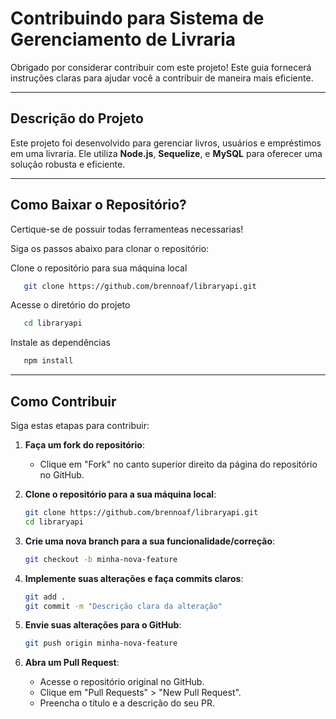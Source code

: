 
# Contribuindo para Sistema de Gerenciamento de Livraria

Obrigado por considerar contribuir com este projeto! Este guia fornecerá instruções claras para ajudar você a contribuir de maneira mais eficiente.

---

## Descrição do Projeto
Este projeto foi desenvolvido para gerenciar livros, usuários e empréstimos em uma livraria. Ele utiliza **Node.js**, **Sequelize**, e **MySQL** para oferecer uma solução robusta e eficiente.

---

## Como Baixar o Repositório?
Certique-se de possuir todas ferramenteas necessarias!

Siga os passos abaixo para clonar o repositório:


Clone o repositório para sua máquina local
```bash
   git clone https://github.com/brennoaf/libraryapi.git
```

Acesse o diretório do projeto
```bash
   cd libraryapi
```

Instale as dependências
```bash
   npm install
```

---

## Como Contribuir
Siga estas etapas para contribuir:

1. **Faça um fork do repositório**:
   - Clique em "Fork" no canto superior direito da página do repositório no GitHub.

2. **Clone o repositório para a sua máquina local**:
   ```bash
   git clone https://github.com/brennoaf/libraryapi.git
   cd libraryapi
   ```

3. **Crie uma nova branch para a sua funcionalidade/correção**:
   ```bash
   git checkout -b minha-nova-feature
   ```

4. **Implemente suas alterações e faça commits claros**:
   ```bash
   git add .
   git commit -m "Descrição clara da alteração"
   ```

5. **Envie suas alterações para o GitHub**:
   ```bash
   git push origin minha-nova-feature
   ```

6. **Abra um Pull Request**:
   - Acesse o repositório original no GitHub.
   - Clique em "Pull Requests" > "New Pull Request".
   - Preencha o título e a descrição do seu PR.

